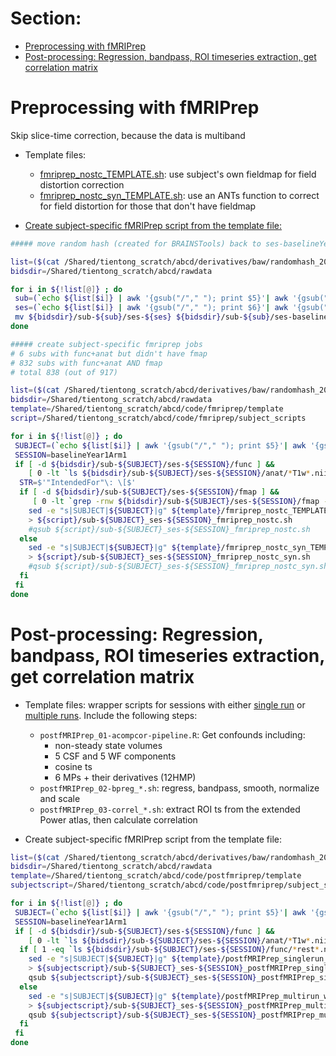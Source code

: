 
# Section:
  * [Preprocessing with fMRIPrep](#preprocessing-with-fmriprep)
  * [Post-processing: Regression, bandpass, ROI timeseries extraction, get correlation matrix](#post-processing-regression-bandpass-roi-timeseries-extraction-get-correlation-matrix)


# Preprocessing with fMRIPrep

Skip slice-time correction, because the data is multiband

  * Template files:
    * [fmriprep_nostc_TEMPLATE.sh](https://github.com/tientong98/thesis/blob/master/Resting%20State/fmriprep_nostc_TEMPLATE.sh): use subject's own fieldmap for field distortion correction
    * [fmriprep_nostc_syn_TEMPLATE.sh](https://github.com/tientong98/thesis/blob/master/Resting%20State/fmriprep_nostc_syn_TEMPLATE.sh): use an ANTs function to correct for field distortion for those that don't have fieldmap
    
  * [Create subject-specific fMRIPrep script from the template file:](https://github.com/tientong98/thesis/blob/master/Resting%20State/make_SubjectSpecific_fmriprep.sh)
  
  ```bash
  ##### move random hash (created for BRAINSTools) back to ses-baselineYear1Arm1

  list=($(cat /Shared/tientong_scratch/abcd/derivatives/baw/randomhash_200725.txt))
  bidsdir=/Shared/tientong_scratch/abcd/rawdata

  for i in ${!list[@]} ; do
   sub=(`echo ${list[$i]} | awk '{gsub("/"," "); print $5}'| awk '{gsub("-"," "); print $2}'`)
   ses=(`echo ${list[$i]} | awk '{gsub("/"," "); print $6}'| awk '{gsub("-"," "); print $2}'`)
   mv ${bidsdir}/sub-${sub}/ses-${ses} ${bidsdir}/sub-${sub}/ses-baselineYear1Arm1
  done

  ##### create subject-specific fmriprep jobs
  # 6 subs with func+anat but didn't have fmap
  # 832 subs with func+anat AND fmap
  # total 838 (out of 917)

  list=($(cat /Shared/tientong_scratch/abcd/derivatives/baw/randomhash_200725.txt))
  bidsdir=/Shared/tientong_scratch/abcd/rawdata
  template=/Shared/tientong_scratch/abcd/code/fmriprep/template
  script=/Shared/tientong_scratch/abcd/code/fmriprep/subject_scripts

  for i in ${!list[@]} ; do
   SUBJECT=(`echo ${list[$i]} | awk '{gsub("/"," "); print $5}'| awk '{gsub("-"," "); print $2}'`)
   SESSION=baselineYear1Arm1
   if [ -d ${bidsdir}/sub-${SUBJECT}/ses-${SESSION}/func ] &&
      [ 0 -lt `ls ${bidsdir}/sub-${SUBJECT}/ses-${SESSION}/anat/*T1w*.nii.gz 2>/dev/null | wc -l` ] ; then
    STR=$'"IntendedFor"\: \[$'
    if [ -d ${bidsdir}/sub-${SUBJECT}/ses-${SESSION}/fmap ] &&
       [ 0 -lt `grep -rnw ${bidsdir}/sub-${SUBJECT}/ses-${SESSION}/fmap -e "$STR" 2>/dev/null | wc -l` ] ; then
      sed -e "s|SUBJECT|${SUBJECT}|g" ${template}/fmriprep_nostc_TEMPLATE.sh \
      > ${script}/sub-${SUBJECT}_ses-${SESSION}_fmriprep_nostc.sh
      #qsub ${script}/sub-${SUBJECT}_ses-${SESSION}_fmriprep_nostc.sh
    else
      sed -e "s|SUBJECT|${SUBJECT}|g" ${template}/fmriprep_nostc_syn_TEMPLATE.sh \
      > ${script}/sub-${SUBJECT}_ses-${SESSION}_fmriprep_nostc_syn.sh
      #qsub ${script}/sub-${SUBJECT}_ses-${SESSION}_fmriprep_nostc_syn.sh        
    fi
   fi
  done
  ```

# Post-processing: Regression, bandpass, ROI timeseries extraction, get correlation matrix

  * Template files: wrapper scripts for sessions with either [single run](https://github.com/tientong98/thesis/blob/master/Resting%20State/postfMRIPrep_singlerun_wrapper_TEMPLATE.sh) or [multiple runs](https://github.com/tientong98/thesis/blob/master/Resting%20State/postfMRIPrep_multirun_wrapper_TEMPLATE.sh). Include the following steps:
    * `postfMRIPrep_01-acompcor-pipeline.R`: Get confounds including:
      * non-steady state volumes
      * 5 CSF and 5 WF components
      * cosine ts
      * 6 MPs + their derivatives (12HMP)
    * `postfMRIPrep_02-bpreg_*.sh`:  regress, bandpass, smooth, normalize and scale
    * `postfMRIPrep_03-correl_*.sh`: extract ROI ts from the extended Power atlas, then calculate correlation
    
  * Create subject-specific fMRIPrep script from the template file:
  
  ```bash
  list=($(cat /Shared/tientong_scratch/abcd/derivatives/baw/randomhash_200725.txt))
  bidsdir=/Shared/tientong_scratch/abcd/rawdata
  template=/Shared/tientong_scratch/abcd/code/postfmriprep/template
  subjectscript=/Shared/tientong_scratch/abcd/code/postfmriprep/subject_scripts

  for i in ${!list[@]} ; do
   SUBJECT=(`echo ${list[$i]} | awk '{gsub("/"," "); print $5}'| awk '{gsub("-"," "); print $2}'`)
   SESSION=baselineYear1Arm1
   if [ -d ${bidsdir}/sub-${SUBJECT}/ses-${SESSION}/func ] &&
      [ 0 -lt `ls ${bidsdir}/sub-${SUBJECT}/ses-${SESSION}/anat/*T1w*.nii.gz 2>/dev/null | wc -l` ] ; then
    if [ 1 -eq `ls ${bidsdir}/sub-${SUBJECT}/ses-${SESSION}/func/*rest*.nii.gz 2>/dev/null | wc -l` ] ; then
      sed -e "s|SUBJECT|${SUBJECT}|g" ${template}/postfMRIPrep_singlerun_wrapper_TEMPLATE.sh \
      > ${subjectscript}/sub-${SUBJECT}_ses-${SESSION}_postfMRIPrep_singlerun.sh
      qsub ${subjectscript}/sub-${SUBJECT}_ses-${SESSION}_postfMRIPrep_singlerun.sh
    else
      sed -e "s|SUBJECT|${SUBJECT}|g" ${template}/postfMRIPrep_multirun_wrapper_TEMPLATE.sh \
      > ${subjectscript}/sub-${SUBJECT}_ses-${SESSION}_postfMRIPrep_multirun.sh
      qsub ${subjectscript}/sub-${SUBJECT}_ses-${SESSION}_postfMRIPrep_multirun.sh        
    fi
   fi
  done
  ```
